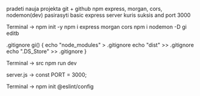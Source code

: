 pradeti nauja projekta
git + github
npm
express, morgan, cors, nodemon(dev)
pasirasyti basic express server kuris suksis and port 3000

Terminal -> npm init -y
npm i express morgan cors
npm i nodemon -D
gi
editb

.gitignore
gi() {
echo "node_modules" > .gitignore
echo "dist" >> .gitignore
echo ".DS_Store" >> .gitignore
}

Terminal -> src
npm run dev

server.js -> const PORT = 3000;

Terminal -> npm init @eslint/config

